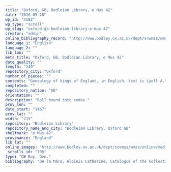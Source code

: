 ```yaml
---
title: "Oxford, GB, Bodleian Library, e Mus 42"
date: "2016-09-28"
wp_id: "4582"
wp_type: "scroll"
wp_slug: "oxford-gb-bodleian-library-e-mus-42"
creator: "admin"
online_bibliography_record: "http://www.bodley.ox.ac.uk/dept/scwmss/wmss/online/medieval/emusaeo/images/aaq0076.gif"
language_1: "English"
language_2: ""
lib_lon: ""
meta_title: "Oxford, GB, Bodleian Library, e Mus 42"
date_quality: ""
length: "340"
repository_city: "Oxford"
number_of_pieces: ""
contents: "Genealogy of kings of England, in English, text is Lyell A."
completed: ""
repository_nation: "GB"
orientation: ""
description: "Roll bound into codex."
prov_lon: ""
date_start: "1467"
prov_lat: ""
width: "215"
repository: "Bodleian Library"
repository_name_and_city: "Bodleian Library, Oxford GB"
shelfmark: "e Mus 42"
provenance: "England"
lib_lat: ""
online_images: "http://www.bodley.ox.ac.uk/dept/scwmss/wmss/online/medieval/emusaeo/images/00423538.jpg"
_scrolls_id: "195"
type: "GB Roy. Gen."
bibliography: "De la Mare, Albinia Catherine. Catalogue of the Collection of Medieval Manuscripts Bequeathed to the Bodleian Library, Oxford by James P. R. Lyell. Oxford: Clarendon P., 1971. 82-83."
---
```



